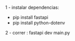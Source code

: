 1 - instalar dependencias:
  * pip install fastapi 
  * pip install python-dotenv

2 - correr : fastapi dev main.py